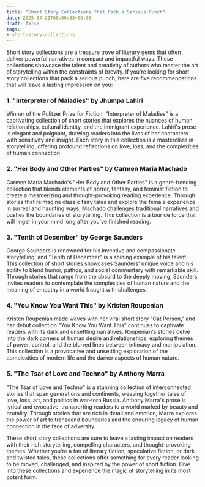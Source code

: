 ```yaml
---
title: "Short Story Collections That Pack a Serious Punch"
date: 2025-04-21T00:00:33+00:00
draft: false
tags: 
- short-story-collections
---
```


Short story collections are a treasure trove of literary gems that often deliver powerful narratives in compact and impactful ways. These collections showcase the talent and creativity of authors who master the art of storytelling within the constraints of brevity. If you're looking for short story collections that pack a serious punch, here are five recommendations that will leave a lasting impression on you:

### 1. "Interpreter of Maladies" by Jhumpa Lahiri

Winner of the Pulitzer Prize for Fiction, "Interpreter of Maladies" is a captivating collection of short stories that explores the nuances of human relationships, cultural identity, and the immigrant experience. Lahiri's prose is elegant and poignant, drawing readers into the lives of her characters with sensitivity and insight. Each story in this collection is a masterclass in storytelling, offering profound reflections on love, loss, and the complexities of human connection.

### 2. "Her Body and Other Parties" by Carmen Maria Machado

Carmen Maria Machado's "Her Body and Other Parties" is a genre-bending collection that blends elements of horror, fantasy, and feminist fiction to create a mesmerizing and thought-provoking reading experience. Through stories that reimagine classic fairy tales and explore the female experience in surreal and haunting ways, Machado challenges traditional narratives and pushes the boundaries of storytelling. This collection is a tour de force that will linger in your mind long after you've finished reading.

### 3. "Tenth of December" by George Saunders

George Saunders is renowned for his inventive and compassionate storytelling, and "Tenth of December" is a shining example of his talent. This collection of short stories showcases Saunders' unique voice and his ability to blend humor, pathos, and social commentary with remarkable skill. Through stories that range from the absurd to the deeply moving, Saunders invites readers to contemplate the complexities of human nature and the meaning of empathy in a world fraught with challenges.

### 4. "You Know You Want This" by Kristen Roupenian

Kristen Roupenian made waves with her viral short story "Cat Person," and her debut collection "You Know You Want This" continues to captivate readers with its dark and unsettling narratives. Roupenian's stories delve into the dark corners of human desire and relationships, exploring themes of power, control, and the blurred lines between intimacy and manipulation. This collection is a provocative and unsettling exploration of the complexities of modern life and the darker aspects of human nature.

### 5. "The Tsar of Love and Techno" by Anthony Marra

"The Tsar of Love and Techno" is a stunning collection of interconnected stories that span generations and continents, weaving together tales of love, loss, art, and politics in war-torn Russia. Anthony Marra's prose is lyrical and evocative, transporting readers to a world marked by beauty and brutality. Through stories that are rich in detail and emotion, Marra explores the power of art to transcend boundaries and the enduring legacy of human connection in the face of adversity.

These short story collections are sure to leave a lasting impact on readers with their rich storytelling, compelling characters, and thought-provoking themes. Whether you're a fan of literary fiction, speculative fiction, or dark and twisted tales, these collections offer something for every reader looking to be moved, challenged, and inspired by the power of short fiction. Dive into these collections and experience the magic of storytelling in its most potent form.